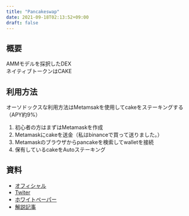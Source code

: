 ```yaml
---
title: "Pancakeswap"
date: 2021-09-18T02:13:52+09:00
draft: false
---
```


## 概要
AMMモデルを採択したDEX  
ネイティブトークンはCAKE  

## 利用方法
オーソドックスな利用方法はMetamsakを使用してcakeをステーキングする（APY約9%）
1. 初心者の方はまずはMetamaskを作成
1. Metamaskにcakeを送金（私はbinanceで買って送りました。）
1. Metamaskのブラウザからpancakeを検索してwalletを接続
1. 保有しているcakeをAutoステーキング

## 資料
- [オフィシャル](https://pancakeswap.finance)
- [Twiter](https://twitter.com/pancakeswap)
- [ホワイトペーパー](https://docs.pancakeswap.finance/roadmap)
- [解説記事](https://fisco.jp/media/pancakeswap-about/)
